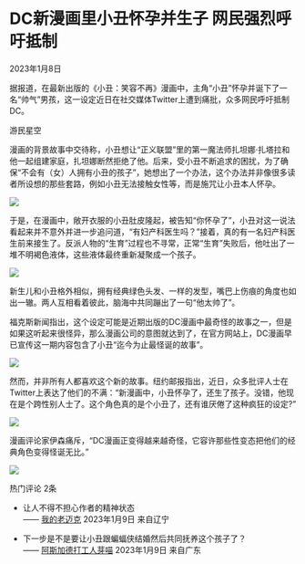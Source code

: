 # DC新漫画里小丑怀孕并生子 网民强烈呼吁抵制

2023年1月8日

据报道，在最新出版的《小丑：笑容不再》漫画中，主角“小丑”怀孕并诞下了一名“帅气”男孩，这一设定近日在社交媒体Twitter上遭到痛批，众多网民呼吁抵制DC。

游民星空

漫画的背景故事中交待称，小丑想让“正义联盟”里的第一魔法师扎坦娜·扎塔拉和他一起组建家庭，扎坦娜断然拒绝了他。后来，受小丑不断追求的困扰，为了确保“不会有（女）人拥有小丑的孩子”，她想出了一个办法，这个办法并非像很多读者所设想的那些套路，例如小丑无法接触女性等，而是施咒让小丑本人怀孕。

![](https://pic.iyingdi.com/post/content/2023/01/09/11366627/f5884365-8e73-4269-911b-4e2403938710.jpg?imageMogr2/format/jpg|imageMogr2/quality/70)

于是，在漫画中，敞开衣服的小丑肚皮隆起，被告知“你怀孕了”，小丑对这一说法看起来并不意外并进一步追问道，“有妇产科医生吗？”接着，真的有一名妇产科医生前来接生了。反派人物的“生育”过程也不寻常，正常“生育”失败后，他吐出了一堆不明褐色液体，这些液体最终重新凝聚成一个孩子。

![](https://pic.iyingdi.com/post/content/2023/01/09/11366627/707b6c29-4f0e-40e7-bf54-acd547432b79.jpg?imageMogr2/format/jpg|imageMogr2/quality/70)

新生儿和小丑格外相似，拥有经典绿色头发、一样的发型，嘴巴上伤痕的角度也如出一辙。两人互相看着彼此，脑海中共同蹦出了一句“他太帅了”。

福克斯新闻指出，这个设定可能是近期出版的DC漫画中最奇怪的故事之一，但是如果这听起来很怪异，那么漫画公司的意图就达到了，在官方网站上，DC漫画早已宣传这一期内容包含了小丑“迄今为止最怪诞的故事”。

![](https://pic.iyingdi.com/post/content/2023/01/09/11366627/a273a70a-5cd6-4200-a61c-7fcb1a7bf545.jpg?imageMogr2/format/jpg|imageMogr2/quality/70)

然而，并非所有人都喜欢这个新的故事。纽约邮报指出，近日，众多批评人士在Twitter上表达了他们的不满：“新漫画中，小丑怀孕了，还生了孩子。没错，他现在是个跨性别人士了。这个角色真的是个小丑了，还有谁厌倦了这种疯狂的设定?”

![](https://pic.iyingdi.com/post/content/2023/01/09/11366627/dfc5e094-40ac-41b1-91ed-ef5c2424138d.jpg?imageMogr2/format/jpg|imageMogr2/quality/70)

漫画评论家伊森痛斥，“DC漫画正变得越来越奇怪，它容许那些性变态把他们的经典角色变得怪诞无比。”

![](https://pic.iyingdi.com/post/content/2023/01/09/11366627/7ee4ff4f-c51f-4640-b170-fe83517f6166.jpg?imageMogr2/format/jpg|imageMogr2/quality/70)

热门评论 2条

- 让人不得不担心作者的精神状态  
  —— [我的老迈克](https://wspic.iyingdi.cn/user_item/border/ia_100000025.png) 2023年1月9日 来自辽宁

- 下一步是不是要让小丑跟蝙蝠侠结婚然后共同抚养这个孩子了？  
  —— [阿斯加德打工人芽喵](https://wspic.iyingdi.cn/user_item/border/ia_100000025.png) 2023年1月9日 来自广东